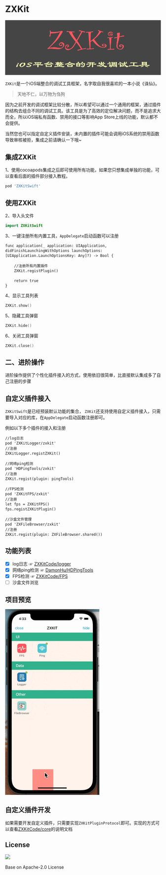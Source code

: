 # ZXKit

![](./readmeResource/zxkit.png)

`ZXKit`是一个iOS端整合的调试工具框架，名字取自我很喜欢的一本小说《诛仙》。

> 天地不仁，以万物为刍狗

因为之前开发的调试框架比较分散，所以希望可以通过一个通用的框架，通过插件的结构去组合不同的调试工具。该工具是为了高效的定位解决问题，而不是追求大而全，所以iOS端私有函数、禁用的接口等影响App Store上线的功能，默认都不会提供。

当然您也可以指定自定义插件安装，未内置的插件可能会调用iOS系统的禁用函数导致审核被拒，集成之前请确认一下哦~

## 集成ZXKit

1、使用cocoapods集成之后即可使用所有功能，如果您只想集成单独的功能，可以查看后面的插件部分接入教程。

```ruby
pod 'ZXKitSwift'
```

## 使用ZXKit

2、导入头文件

```swift
import ZXKitSwift
```

3、一键注册所有内置工具，`AppDelegate`启动函数可以注册

```
func application(_ application: UIApplication, didFinishLaunchingWithOptions launchOptions: [UIApplication.LaunchOptionsKey: Any]?) -> Bool {
	
	//注册所有内置插件
	ZXKit.registPlugin()
	
	return true
}
```
4、显示工具列表

```swift
ZXKit.show()
```
5、隐藏工具弹窗

```swift
ZXKit.hide()
```
6、关闭工具弹窗

```swift
ZXKit.close()
```

## 二、进阶操作

进阶操作提供了个性化插件接入的方式，使用依旧很简单，比直接默认集成多了自己注册的步骤

## 自定义插件接入

`ZXKitSwift`是已经预装默认功能的集合， `ZXKit`还支持使用自定义插件接入，只需要导入对应的库，在`AppDelegate`启动函数注册即可。

例如以下多个插件的接入和注册

```
//log日志
pod 'ZXKitLogger/zxkit'
//注册
ZXKitLogger.registZXKit()

//网络ping检测
pod 'HDPingTools/zxkit'
//注册
ZXKit.regist(plugin: pingTools)

//FPS检测
pod 'ZXKitFPS/zxkit'
//注册
let fps = ZXKitFPS()
fps.registZXKitPlugin()

//沙盒文件管理
pod 'ZXFileBrowser/zxkit'
//注册
ZXKit.regist(plugin: ZXFileBrowser.shared())
```


## 功能列表

- [x] log日志 ☞ [ZXKitCode/logger](https://github.com/ZXKitCode/logger)
- [x] 网络ping检测 ☞ [DamonHu/HDPingTools](https://github.com/DamonHu/HDPingTools)
- [x] FPS检测 ☞ [ZXKitCode/FPS](https://github.com/ZXKitCode/FPS)
- [ ] 沙盒文件浏览

## 项目预览

![](./readmeResource/preview.gif)

## 自定义插件开发


如果需要开发自定义插件，只需要实现`ZXKitPluginProtocol`即可。实现的方式可以查看[ZXKitCode/core](https://github.com/ZXKitCode/core)的说明文档

## License

![](https://camo.githubusercontent.com/eb9066a6d8e0950066f3757c420e3a607c0929583b48ebda6fd9a6f50ccfc8f1/68747470733a2f2f7777772e6170616368652e6f72672f696d672f41534632307468416e6e69766572736172792e6a7067)

Base on Apache-2.0 License